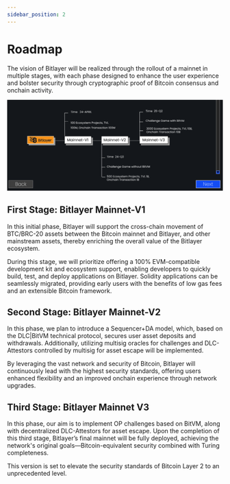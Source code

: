 ```yaml
---
sidebar_position: 2
---
```


# Roadmap
The vision of Bitlayer will be realized through the rollout of a mainnet in multiple stages, with each phase designed to enhance the user experience and bolster security through cryptographic proof of Bitcoin consensus and onchain activity.

![Roadmap](Roadmap.PNG)

## First Stage: Bitlayer Mainnet-V1
In this initial phase, Bitlayer will support the cross-chain movement of BTC/BRC-20 assets between the Bitcoin mainnet and Bitlayer, and other mainstream assets, thereby enriching the overall value of the Bitlayer ecosystem.

During this stage, we will prioritize offering a 100% EVM-compatible development kit and ecosystem support, enabling developers to quickly build, test, and deploy applications on Bitlayer. Solidity applications can be seamlessly migrated, providing early users with the benefits of low gas fees and an extensible Bitcoin framework.

## Second Stage: Bitlayer Mainnet-V2

In this phase, we plan to introduce a Sequencer+DA model, which, based on the DLC|BitVM technical protocol, secures user asset deposits and withdrawals. Additionally, utilizing multisig oracles for challenges and DLC-Attestors controlled by multisig for asset escape will be implemented.

By leveraging the vast network and security of Bitcoin, Bitlayer will continuously lead with the highest security standards, offering users enhanced flexibility and an improved onchain experience through network upgrades.

## Third Stage: Bitlayer Mainnet V3
In this phase, our aim is to implement OP challenges based on BitVM, along with decentralized DLC-Attestors for asset escape.
Upon the completion of this third stage, Bitlayer’s final mainnet will be fully deployed, achieving the network's original goals—Bitcoin-equivalent security combined with Turing completeness. 

This version is set to elevate the security standards of Bitcoin Layer 2 to an unprecedented level.

